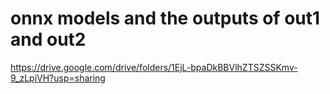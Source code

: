 
# onnx models and the outputs of out1 and out2
https://drive.google.com/drive/folders/1EjL-bpaDkBBVlhZTSZSSKmv-9_zLpjVH?usp=sharing
